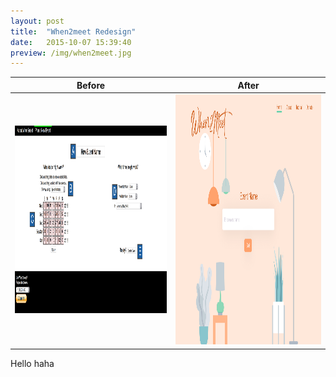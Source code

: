 ```yaml
---
layout: post
title:  "When2meet Redesign"
date:   2015-10-07 15:39:40
preview: /img/when2meet.jpg
---
```


Before                                                              |  After
--------------------------------------------------------------------|--------------------------------------------------------------------
<img src="/img/when2meet now.png" alt="When2meet" title="Old version" height="300" /> |<img src="/img/when2meet homepage.jpg" alt="When2meet" title="New version" height="400" width="700" />


Hello
haha
